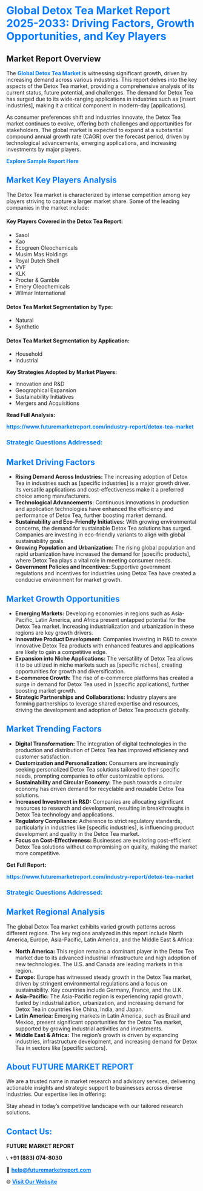 <h1 style="color: #007BFF;">Global Detox Tea Market Report 2025-2033: Driving Factors, Growth Opportunities, and Key Players</h1>

<section id="overview">
<h2>Market Report Overview</h2>
<p>The <a href="https://www.futuremarketreport.com/industry-report/detox-tea-market" style="color: #007BFF; text-decoration: none;"><strong>Global Detox Tea Market</strong></a> is witnessing significant growth, driven by increasing demand across various industries. This report delves into the key aspects of the Detox Tea market, providing a comprehensive analysis of its current status, future potential, and challenges. The demand for Detox Tea has surged due to its wide-ranging applications in industries such as [insert industries], making it a critical component in modern-day [applications].</p>
<p>As consumer preferences shift and industries innovate, the Detox Tea market continues to evolve, offering both challenges and opportunities for stakeholders. The global market is expected to expand at a substantial compound annual growth rate (CAGR) over the forecast period, driven by technological advancements, emerging applications, and increasing investments by major players.</p>
</section>

<section id="overview">
<p><a href="https://www.futuremarketreport.com/request-sample/reportId=34405" style="color: #007BFF; text-decoration: none;"><strong>Explore Sample Report Here</strong></a></p>
</section>

<section id="key-players">
<h2 style="color: #007BFF;">Market Key Players Analysis</h2>
<p>The Detox Tea market is characterized by intense competition among key players striving to capture a larger market share. Some of the leading companies in the market include:</p>
<h4>Key Players Covered in the Detox Tea Report:</h4>
<ul><li>Sasol</li><li>Kao</li><li>Ecogreen Oleochemicals</li><li>Musim Mas Holdings</li><li>Royal Dutch Shell</li><li>VVF</li><li>KLK</li><li>Procter &amp; Gamble</li><li>Emery Oleochemicals</li><li>Wilmar International</li></ul>
<h4>Detox Tea Market Segmentation by Type:</h4>
<ul><li>Natural</li><li>Synthetic</li></ul>

<h4>Detox Tea Market Segmentation by Application:</h4>
<ul><li>Household</li><li>Industrial</li></ul>
<p><strong>Key Strategies Adopted by Market Players:</strong></p>
<ul>
<li>Innovation and R&D</li>
<li>Geographical Expansion</li>
<li>Sustainability Initiatives</li>
<li>Mergers and Acquisitions</li>
</ul>
</section>

<section>
<p><strong>Read Full Analysis: </strong></p><a href="https://www.futuremarketreport.com/industry-report/detox-tea-market" style="color: #007BFF; text-decoration: none;"><strong>https://www.futuremarketreport.com/industry-report/detox-tea-market</strong></a>
<h3 style="color: #007BFF;">Strategic Questions Addressed:</h3>
</section>

<section id="driving-factors">
<h2 style="color: #007BFF;">Market Driving Factors</h2>
<ul>
<li><strong>Rising Demand Across Industries:</strong> The increasing adoption of Detox Tea in industries such as [specific industries] is a major growth driver. Its versatile applications and cost-effectiveness make it a preferred choice among manufacturers.</li>
<li><strong>Technological Advancements:</strong> Continuous innovations in production and application technologies have enhanced the efficiency and performance of Detox Tea, further boosting market demand.</li>
<li><strong>Sustainability and Eco-Friendly Initiatives:</strong> With growing environmental concerns, the demand for sustainable Detox Tea solutions has surged. Companies are investing in eco-friendly variants to align with global sustainability goals.</li>
<li><strong>Growing Population and Urbanization:</strong> The rising global population and rapid urbanization have increased the demand for [specific products], where Detox Tea plays a vital role in meeting consumer needs.</li>
<li><strong>Government Policies and Incentives:</strong> Supportive government regulations and incentives for industries using Detox Tea have created a conducive environment for market growth.</li>
</ul>
</section>

<section id="growth-opportunities">
<h2 style="color: #007BFF;">Market Growth Opportunities</h2>
<ul>
<li><strong>Emerging Markets:</strong> Developing economies in regions such as Asia-Pacific, Latin America, and Africa present untapped potential for the Detox Tea market. Increasing industrialization and urbanization in these regions are key growth drivers.</li>
<li><strong>Innovative Product Development:</strong> Companies investing in R&D to create innovative Detox Tea products with enhanced features and applications are likely to gain a competitive edge.</li>
<li><strong>Expansion into Niche Applications:</strong> The versatility of Detox Tea allows it to be utilized in niche markets such as [specific niches], creating opportunities for growth and diversification.</li>
<li><strong>E-commerce Growth:</strong> The rise of e-commerce platforms has created a surge in demand for Detox Tea used in [specific applications], further boosting market growth.</li>
<li><strong>Strategic Partnerships and Collaborations:</strong> Industry players are forming partnerships to leverage shared expertise and resources, driving the development and adoption of Detox Tea products globally.</li>
</ul>
</section>

<section id="trending-factors">
<h2 style="color: #007BFF;">Market Trending Factors</h2>
<ul>
<li><strong>Digital Transformation:</strong> The integration of digital technologies in the production and distribution of Detox Tea has improved efficiency and customer satisfaction.</li>
<li><strong>Customization and Personalization:</strong> Consumers are increasingly seeking personalized Detox Tea solutions tailored to their specific needs, prompting companies to offer customizable options.</li>
<li><strong>Sustainability and Circular Economy:</strong> The push towards a circular economy has driven demand for recyclable and reusable Detox Tea solutions.</li>
<li><strong>Increased Investment in R&D:</strong> Companies are allocating significant resources to research and development, resulting in breakthroughs in Detox Tea technology and applications.</li>
<li><strong>Regulatory Compliance:</strong> Adherence to strict regulatory standards, particularly in industries like [specific industries], is influencing product development and quality in the Detox Tea market.</li>
<li><strong>Focus on Cost-Effectiveness:</strong> Businesses are exploring cost-efficient Detox Tea solutions without compromising on quality, making the market more competitive.</li>
</ul>
</section>

<section>
<p><strong>Get Full Report: </strong></p><a href="https://www.futuremarketreport.com/industry-report/detox-tea-market" style="color: #007BFF; text-decoration: none;"><strong>https://www.futuremarketreport.com/industry-report/detox-tea-market</strong></a>
<h3 style="color: #007BFF;">Strategic Questions Addressed:</h3>
</section>


<section id="regional-analysis">
<h2 style="color: #007BFF;">Market Regional Analysis</h2>
<p>The global Detox Tea market exhibits varied growth patterns across different regions. The key regions analyzed in this report include North America, Europe, Asia-Pacific, Latin America, and the Middle East & Africa:</p>
<ul>
<li><strong>North America:</strong> This region remains a dominant player in the Detox Tea market due to its advanced industrial infrastructure and high adoption of new technologies. The U.S. and Canada are leading markets in this region.</li>
<li><strong>Europe:</strong> Europe has witnessed steady growth in the Detox Tea market, driven by stringent environmental regulations and a focus on sustainability. Key countries include Germany, France, and the U.K.</li>
<li><strong>Asia-Pacific:</strong> The Asia-Pacific region is experiencing rapid growth, fueled by industrialization, urbanization, and increasing demand for Detox Tea in countries like China, India, and Japan.</li>
<li><strong>Latin America:</strong> Emerging markets in Latin America, such as Brazil and Mexico, present significant opportunities for the Detox Tea market, supported by growing industrial activities and investments.</li>
<li><strong>Middle East & Africa:</strong> The region’s growth is driven by expanding industries, infrastructure development, and increasing demand for Detox Tea in sectors like [specific sectors].</li>
</ul>
</section>

<footer>
<h2 style="color: #007BFF;">About FUTURE MARKET REPORT</h2>
<p>We are a trusted name in market research and advisory services, delivering actionable insights and strategic support to businesses across diverse industries. Our expertise lies in offering:</p>

<p>Stay ahead in today’s competitive landscape with our tailored research solutions.</p>

<h2 style="color: #007BFF;">Contact Us:</h2>
<p><strong>FUTURE MARKET REPORT</strong></p>
<p>📞 <strong>+91 (883) 074-8030</strong></p>
<p>📧 <strong><a href="mailto:help@futuremarketreport.com" style="color: #007BFF;">help@futuremarketreport.com</a></strong></p>
<p>🌐 <strong><a href="https://www.futuremarketreport.com/" style="color: #007BFF;">Visit Our Website</a></strong></p>
</footer>